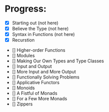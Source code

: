 # Progress:

- [x] Starting out (not here)
- [x] Believe the Type (not here)
- [x] Syntax in Functions (not here)
- [x] Recurstion
- [] Higher-order Functions
- [] Modules
- [] Making Our Own Types and Type Classes
- [] Input and Output
- [] More Input and More Output
- [] Functionally Solving Problems
- [] Applicative Functors
- [] Monoids
- [] A Fistful of Monads
- [] For a Few More Monads
- [] Zippers
